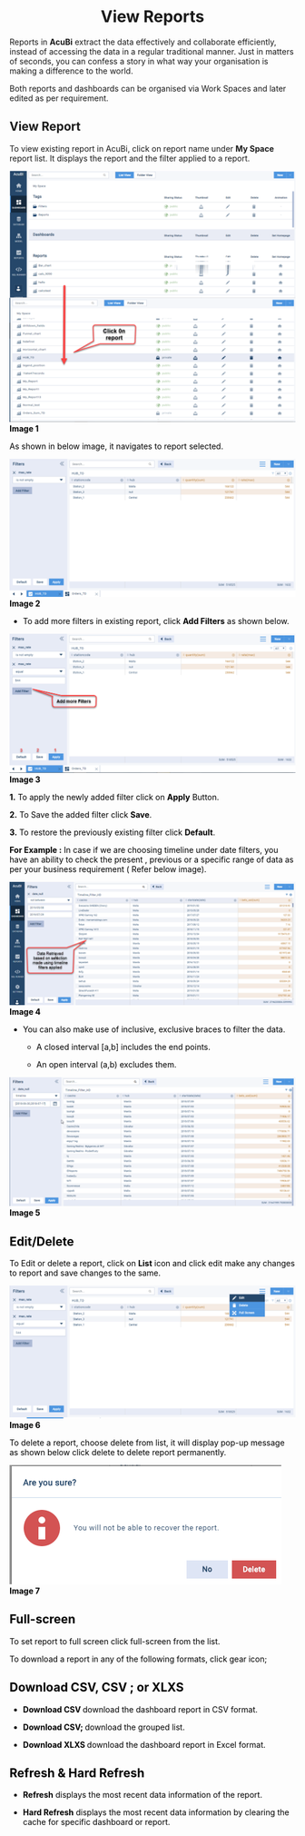 
<center><h1>View Reports</h1></center>

Reports in  <b> AcuBi</b>  extract the data effectively and collaborate efficiently, instead of accessing the data in a regular traditional manner. Just in matters of seconds, you can confess a story in what way your organisation is making a difference to the world.

Both reports and dashboards can be organised via Work Spaces and later edited as per requirement.

## View Report

To view existing report in AcuBi, click on report name under <b>My Space </b>report list. It displays the report and the filter applied to a report.

![enter image description here](https://raw.githubusercontent.com/sv18042016/fp1/094f156e76391d17f8f39e4a8f02b97cf71952d4/images/New_version5/td_view_report_image11.png)
<b><font color = "Black"> Image 1</b>

As shown in below image, it navigates to report selected.

![enter image description here](https://raw.githubusercontent.com/sv18042016/fp1/094f156e76391d17f8f39e4a8f02b97cf71952d4/images/New_version5/td_view_report_image12.png)
<b><font color = "Black"> Image 2</b>

-  To add more filters in existing report, click  <b>Add Filters</b> as shown below.

![enter image description here](https://raw.githubusercontent.com/sv18042016/fp1/094f156e76391d17f8f39e4a8f02b97cf71952d4/images/New_version5/td_view_report_image13.png)
<b><font color = "Black"> Image 3</b>

<b>1.</b> To apply the newly added filter click on <b>Apply</b>  Button.

<b>2.</b> To Save the added filter click <b>Save</b>.

<b>3.</b> To restore the previously existing filter click <b>Default</b>.

<b>For Example :</b> In case if we are choosing timeline under date filters, you have an ability to check the present , previous or a specific range of data as per your business requirement ( Refer below image).

![enter image description here](https://raw.githubusercontent.com/sv18042016/fp1/40e942e774c02238eb5c6a69120dd5e500e74b95/images/New_version5/td_view_report_image3.png)
<b><font color = "Black"> Image 4</b>

-   You can also make use of inclusive, exclusive braces to filter the data.
    
    -   A closed interval [a,b] includes the end points.
        
    -   An open interval (a,b) excludes them.
	    
![enter image description here](https://raw.githubusercontent.com/sv18042016/fp1/f6bdae69c9ab5be4b6e6306c6044098f43935a69/images/New_version5/td_view_report_image4.png)
<b><font color = "Black"> Image 5</b>

## Edit/Delete

To Edit or delete a report, click on <b>List</b> icon and click edit make any changes to report and save changes to the same.

![enter image description here](https://raw.githubusercontent.com/sv18042016/fp1/4cf90c1b89eb4c3002bcc0f1de094babbc3834d4/images/New_version5/td_view_report_image15.png)
<b><font color = "Black"> Image 6</b>

To delete a report, choose delete from list, it will display pop-up message as shown below click delete to delete report permanently.

![enter image description here](https://raw.githubusercontent.com/sv18042016/fp1/0711e4822adc1e6fc82e353e54ef5a7f4343b01e/images/New_version5/td_view_report_image14.png)
<b><font color = "Black"> Image 7</b>
## Full-screen

To set report to full screen click full-screen from the list.

To download a report in any of the following formats, click gear icon;

## Download CSV, CSV ; or XLXS 

-   <b>Download CSV </b>  download the dashboard report in CSV format.

- <b>Download CSV; </b>  download the grouped list.

- <b>Download XLXS </b>  download the dashboard report in Excel format.


## Refresh & Hard Refresh

-   <b>Refresh</b>  displays the most recent data information of the report.
    
-   <b>Hard Refresh</b>  displays the most recent data information by clearing the cache for specific dashboard or report.
    
<!--stackedit_data:
eyJoaXN0b3J5IjpbLTkxNzk3NDQyOCw5MDkwNjM1NDUsLTQ0MT
c3MTY4Nyw2MjMwOTY3NjksLTMwOTI5NDMwOCwxODIwMDUzMjUw
LC0xMTE3ODU4NDk4LDE1MTI4MzQ3NjUsLTEzNzg0NzU2NTEsNT
I0MzI1NjkxLDE1MDExMTc3MTVdfQ==
-->